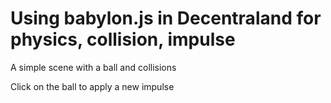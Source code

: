 # Using babylon.js in Decentraland for physics, collision, impulse

A simple scene with a ball and collisions

Click on the ball to apply a new impulse
